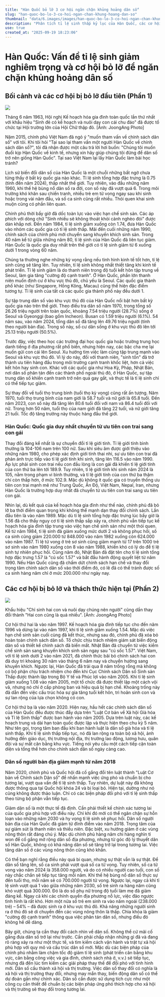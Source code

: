 ```yaml
---
title: "Hàn Quốc bỏ lỡ 3 cơ hội ngăn chặn khủng hoảng dân số"
slug: "han-quoc-bo-lo-3-co-hoi-ngan-chan-khung-hoang-dan-so"
thumbnail: "data/6.images/images/han-quoc-bo-lo-3-co-hoi-ngan-chan-khung-hoang-dan-so.webp"
description: "Phân tích tỉ lệ sinh thấp kỷ lục của Hàn Quốc, các cơ hội bị bỏ lỡ và hướng tiếp cận mới cho chính sách dân số quốc gia."
use: true
created_at: "2025-09-19 18:23:06"
---
```


# Hàn Quốc: Vấn đề tỉ lệ sinh giảm nghiêm trọng và cơ hội bỏ lỡ để ngăn chặn khủng hoảng dân số

## Bối cảnh và các cơ hội bị bỏ lỡ đầu tiên (Phần 1)

![](/images/20250919-00000028-cnippou-000-1-view.webp)

Tháng 6 năm 1963, Hội nghị Kế hoạch hóa gia đình toàn quốc lần thứ nhất với khẩu hiệu "Sinh đẻ có kế hoạch và nuôi dạy con cái chu đáo" đã được tổ chức tại Hội trường lớn của Hội Chữ thập đỏ. [Ảnh: JoongAng Photo]

Năm 2015, chính phủ Việt Nam đã ngỏ ý "muốn tham vấn về chính sách dân số" với tôi. Khi tôi hỏi "Tại sao lại tham vấn một người Hàn Quốc về chính sách dân số?", tôi đã nhận được một câu trả lời hơi buồn: "Chúng tôi muốn đuổi kịp Hàn Quốc về kinh tế, nhưng xin hãy giúp chúng tôi đừng để dân số trở nên giống Hàn Quốc". Tại sao Việt Nam lại lấy Hàn Quốc làm bài học tránh?

Lịch sử biến đổi dân số của Hàn Quốc là một chuỗi những bất ngờ chưa từng thấy ở bất kỳ quốc gia nào khác. Tỉ lệ sinh tổng hợp đặc trưng là 0.75 (tính đến năm 2024), thấp nhất thế giới. Tuy nhiên, vào đầu những năm 1960, khi thế hệ bùng nổ dân số ra đời, con số này đã vượt quá 6. Trong môi trường khó khăn sau chiến tranh, nhiều trẻ em tử vong ngay sau khi sinh hoặc trong vài năm đầu, và số ca sinh cũng rất nhiều. Thói quen khai sinh muộn cũng có phần liên quan.

Chính phủ thời bấy giờ đã dốc toàn lực vào việc hạn chế sinh sản. Các áp phích với dòng chữ "Sinh nhiều sẽ không thoát khỏi cảnh nghèo đói" được dán khắp nơi. Đến năm 1984, tỉ lệ sinh giảm xuống còn 1.74, đưa Hàn Quốc vào nhóm các quốc gia có tỉ lệ sinh thấp. Mãi đến cuối những năm 1990, chính sách của chính phủ mới chuyển sang khuyến khích sinh sản. Trong 40 năm kể từ giữa những năm 80, tỉ lệ sinh của Hàn Quốc đã liên tục giảm. Hàn Quốc là quốc gia duy nhất trên thế giới có tỉ lệ sinh giảm từ 6 xuống dưới 1 trong vòng 60 năm.

Chúng ta thường nghe những kỳ vọng rằng nếu tình hình kinh tế tốt hơn, tỉ lệ sinh cũng sẽ tăng lên. Tuy nhiên, tỉ lệ sinh không nhất thiết tăng khi kinh tế phát triển. Tỉ lệ sinh giảm là do thanh niên trong độ tuổi kết hôn tập trung về Seoul, làm gia tăng "cường độ cạnh tranh". Ở Hàn Quốc, phần lớn thanh niên muốn định cư ở khu vực thủ đô, chủ yếu là Seoul. Các quốc gia thành phố khác (như Singapore, Hồng Kông, Macau) cũng thể hiện đặc điểm tương tự. Tỉ lệ sinh của tất cả các quốc gia thành phố này đều dưới 1.

Sự tập trung dân số vào khu vực thủ đô của Hàn Quốc nổi bật hơn bất kỳ quốc gia nào trên thế giới. Theo điều tra dân số năm 1970, trong tổng số 26.26 triệu người trên toàn quốc, khoảng 7.54 triệu người (28.7%) sống ở Seoul và Gyeonggi (bao gồm Incheon). Busan có 1.59 triệu người (6.1%). 54 năm sau, vào năm 2024, tổng dân số đã tăng lên 49.76 triệu người (tính theo người bản địa). Trong số này, số cư dân sống ở khu vực thủ đô lên tới 25.13 triệu người (50.5%).

Trước đây, việc theo học các trường đại học quốc gia hoặc trường trung học danh tiếng ở địa phương rất phổ biến, nhưng hiện nay, các bậc cha mẹ lại muốn gửi con cái lên Seoul. Xu hướng tìm việc làm cũng tập trung mạnh vào Seoul và khu vực thủ đô. Vì lý do này, đối với thanh niên, "sinh tồn" đã trở thành ưu tiên hàng đầu trong môi trường cạnh tranh khốc liệt, hơn cả việc kết hôn hay sinh con. Khác với các quốc gia như Hoa Kỳ, Pháp, Nhật Bản, nơi dân số phân tán đến các thành phố ngoài thủ đô, ở Hàn Quốc, sự tập trung dân số khiến cạnh tranh trở nên quá gay gắt, và thực tế là tỉ lệ sinh chỉ có thể tiếp tục giảm.

Sự thay đổi về tuổi thọ trung bình (tuổi thọ kỳ vọng) cũng rất ấn tượng. Năm 1970, tuổi thọ trung bình của nam giới là 58.7 tuổi và nữ giới là 65.8 tuổi. Đến năm 2023, con số này đã tăng lên 80.6 tuổi đối với nam và 86.4 tuổi đối với nữ. Trong hơn 50 năm, tuổi thọ của nam giới đã tăng 22 tuổi, và nữ giới tăng 21 tuổi. Tốc độ tăng trưởng này thuộc hàng đầu thế giới.

### Hàn Quốc: Quốc gia duy nhất chuyển từ ưu tiên con trai sang con gái

Thay đổi đáng kể nhất là sự chuyển đổi tỉ lệ giới tính. Tỉ lệ giới tính bình thường là 104-106 nam trên 100 nữ. Sau khi siêu âm được giới thiệu vào những năm 1980, cho phép xác định giới tính thai nhi, sự ưu tiên con trai đã phản ánh trực tiếp vào tỉ lệ giới tính khi sinh, tăng lên 116.5 vào năm 1990. Áp lực phải sinh con trai nếu con đầu lòng là con gái đã khiến tỉ lệ giới tính của con thứ ba lên tới 189.9. Tuy nhiên, tỉ lệ giới tính khi sinh năm 2024 là 105, nằm trong phạm vi bình thường, và tỉ lệ giới tính của con thứ ba thậm chí còn thấp hơn, ở mức 102.9. Mặc dù không ít quốc gia có truyền thống ưu tiên con trai mạnh mẽ như Trung Quốc, Ấn Độ, Việt Nam, Nepal, Iran, nhưng Hàn Quốc là trường hợp duy nhất đã chuyển từ ưu tiên con trai sang ưu tiên con gái.

Nhìn lại, dù kết quả của kế hoạch hóa gia đình như thế nào, chính phủ đã bỏ lỡ ba thời điểm quan trọng khi không thể mạnh dạn thay đổi chính sách. Lần đầu tiên là vào năm 1989. Mặc dù tỉ lệ sinh tổng hợp đặc trưng lúc bấy giờ là 1.56 đã cho thấy nguy cơ tỉ lệ sinh thấp sắp xảy ra, chính phủ vẫn tiếp tục kế hoạch hóa gia đình tập trung vào việc hạn chế sinh sản như một thói quen. Kể từ năm 1984, tỉ lệ sinh đã giảm xuống mức dưới 2 và không phục hồi, số ca sinh cũng giảm 220.000 từ 848.000 vào năm 1982 xuống còn 624.000 vào năm 1987. Tỉ lệ tử vong ở trẻ sơ sinh cũng giảm mạnh từ 17 trên 1000 trẻ sơ sinh vào năm 1980 xuống còn 8 vào năm 1988, khiến khó có lý do để tỉ lệ sinh tự nhiên phục hồi. Cùng năm đó, Nhật Bản đã đặt tên cho tỉ lệ sinh tổng hợp đặc trưng 1.57 là "cú sốc 1.57" và bắt đầu hành động quyết liệt từ năm 1990. Nếu Hàn Quốc cũng đã chấm dứt chính sách hạn chế và thay đổi trọng tâm chính sách dân số vào thời điểm đó, có lẽ đã có thể tránh được số ca sinh hàng năm chỉ ở mức 200.000 như ngày nay.

## Các cơ hội bị bỏ lỡ và thách thức hiện tại (Phần 2)

![](/images/20250919-00000029-cnippou-000-1-view.webp)

Khẩu hiệu "Chỉ sinh hai con và nuôi dạy chúng nên người" cũng dần thay đổi thành "Hai con cũng là quá nhiều". [Ảnh: JoongAng Photo]

Cơ hội thứ hai là vào năm 1997. Kế hoạch hóa gia đình tiếp tục cho đến năm 1996 và dừng lại vào năm 1997, khi tỉ lệ sinh giảm xuống 1.54. Mặc dù việc hạn chế sinh sản cuối cùng đã kết thúc, nhưng sau đó, chính phủ đã xóa bỏ hoàn toàn chính sách dân số. Tổ chức chịu trách nhiệm giám sát biến động dân số và thiết kế chính sách đã biến mất. Nhật Bản đã chuyển từ việc kiềm chế sinh sản sang khuyến khích sinh sản ngay sau "cú sốc 1.57". Việt Nam, với tỉ lệ sinh dưới 2 vào năm 2021, đã chính thức bãi bỏ chính sách hai con đã duy trì khoảng 30 năm vào tháng 6 năm nay và chuyển hướng sang khuyến khích. Ngược lại, Hàn Quốc đã trải qua 8 năm trống rỗng mà không có bộ phận chịu trách nhiệm cho đến khi Cục Chính sách Dân số Sinh sản Thấp được thành lập trong Bộ Y tế và Phúc lợi vào năm 2005. Khi tỉ lệ sinh giảm xuống 1.08 vào năm 2005, một tổ chức đã được thiết lập một cách vội vã, nhưng nó chỉ ở cấp phòng ban và hiệu quả bị hạn chế. Khoảng trống này đã dẫn đến việc cấu trúc hóa sự gia tăng tuổi kết hôn, trì hoãn sinh con và sự lan rộng của lựa chọn không có con.

Cơ hội thứ ba là vào năm 2020. Hiện nay, hầu hết các chính sách dân số của Hàn Quốc đều được thúc đẩy dựa trên "Luật Cơ bản về Xã hội Già hóa và Tỉ lệ Sinh thấp" được ban hành vào năm 2005. Dựa trên luật này, các kế hoạch trung và dài hạn toàn quốc được lập và thực hiện theo chu kỳ 5 năm. Như tên gọi, trọng tâm ban đầu khi ban hành luật là dân số già hóa và tỉ lệ sinh thấp. Khi tỉ lệ sinh thấp tiếp tục, nó đã lan rộng ra toàn bộ xã hội, ảnh hưởng đến giáo dục, thị trường nội địa, thị trường lao động, lương hưu, quân đội và sự mất cân bằng khu vực. Tiếng nói yêu cầu một cách tiếp cận toàn diện và tổng thể hơn cho chính sách dân số ngày càng cao.

### Dân số người bản địa giảm mạnh từ năm 2018

Năm 2020, chính phủ và Quốc hội đã cố gắng đổi tên luật thành "Luật Cơ bản về Chính sách Dân số" để nhấn mạnh việc ứng phó và chuẩn bị cho tương lai, vượt qua vấn đề tỉ lệ sinh thấp. Tuy nhiên, dự luật này đã không được thông qua tại Quốc hội khóa 24 và bị loại bỏ. Hiện tại, dường như nó cũng không được thảo luận. Chỉ có các biện pháp đối phó với tỉ lệ sinh thấp theo từng bộ phận vẫn tiếp tục.

Giảm dân số là một thực tế đã định. Cần phải thiết kế chính xác tương lai của quốc gia phù hợp với điều này. Chỉ khi đó mới có thể ngăn chặn sự hỗn loạn vào những năm 2030 và hy vọng tỉ lệ sinh sẽ phục hồi. Dân số người bản địa của Hàn Quốc đã giảm từ đỉnh điểm vào năm 2018. Trọng tâm của sự giảm sút là thanh niên và thiếu niên. Đặc biệt, xu hướng giảm ở các vùng nông thôn rất đáng chú ý. Mặc dù chính phủ hàng năm chi hàng nghìn tỉ won để cố gắng mở rộng dân số địa phương, nhưng từ góc độ lý thuyết dân số Hàn Quốc, không có khả năng dân số sẽ tăng trở lại trong tương lai. Việc tăng dân số ở các vùng nông thôn cũng khó khăn.

Có thể bạn nghĩ rằng điều này quá bi quan, nhưng sự thật vẫn là sự thật. Để dân số tăng lên, số ca sinh phải vượt quá số ca tử vong. Tuy nhiên, số ca tử vong vào năm 2024 là 358.000 người, và do có nhiều người cao tuổi, con số này chắc chắn sẽ tiếp tục tăng mỗi năm. Khi thế hệ bùng nổ dân số thực sự đến tuổi thọ, mỗi năm sẽ có 700.000 người tử vong. Ngược lại, ngay cả khi tỉ lệ sinh vượt quá 1 vào giữa những năm 2030, số trẻ sinh ra hàng năm cũng khó vượt quá 300.000. Đó là do số phụ nữ trong độ tuổi làm mẹ đã giảm đáng kể. Ngay cả khi các chính quyền địa phương nỗ lực, việc đảo ngược tình hình là rất khó. Hơn một nửa số trẻ em sinh ra vào năm ngoái (238.000 trẻ) – 54% – đã được sinh ra ở khu vực thủ đô. Khả năng những người sinh ra ở thủ đô sẽ di chuyển đến các vùng nông thôn là thấp. Chìa khóa là giảm "cường độ cạnh tranh" thông qua việc phân tán dân số, nhưng điều đó không hề dễ dàng.

Bây giờ, chúng ta cần thay đổi cách nhìn về dân số. Không thể cứ mãi cố gắng đưa dân số trở lại như trước. Cần phải chấp nhận những gì đã và đang rõ ràng xảy ra như một thực tế, và tìm kiếm cách vận hành và trật tự xã hội phù hợp với quy mô và cấu trúc dân số mới. Mặc dù các biện pháp của chính phủ nhằm làm chậm tốc độ giảm tỉ lệ sinh (phát triển cân bằng khu vực, cân bằng công việc và gia đình, chính sách nhà ở, v.v.) sẽ tiếp tục, nhưng đã đến lúc tìm kiếm các giải pháp thay thế để đối phó với tình hình mới. Dân số cấu thành xã hội và thị trường. Việc dân số thay đổi có nghĩa là xã hội và thị trường thay đổi, nhưng may mắn thay, biến động dân số có thể dự đoán gần như chính xác. Dân số cần được sử dụng tích cực như một công cụ cần thiết để chuẩn bị các biện pháp ứng phó thích hợp cho xã hội và thị trường sẽ thay đổi trong tương lai.
